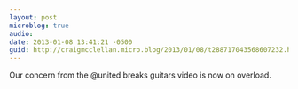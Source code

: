 ```yaml
---
layout: post
microblog: true
audio: 
date: 2013-01-08 13:41:21 -0500
guid: http://craigmcclellan.micro.blog/2013/01/08/t288717043568607232.html
---
```

Our concern from the @united breaks guitars video is now on overload.

